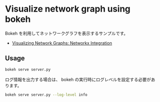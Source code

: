 # Visualize network graph using bokeh

Bokeh を利用してネットワークグラフを表示するサンプルです。

- [Visualizing Network Graphs: Networkx Integration][bokeh_graph]

[bokeh_graph]: https://bokeh.pydata.org/en/latest/docs/user_guide/graph.html

## Usage

```sh
bokeh serve server.py
```

ログ情報を出力する場合は、 bokeh の実行時にログレベルを設定する必要があります。

```sh
bokeh serve server.py --log-level info
```
